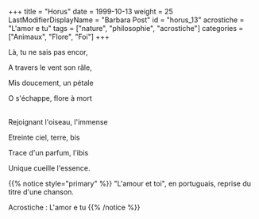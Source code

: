 +++
title = "Horus"
date = 1999-10-13
weight = 25
LastModifierDisplayName = "Barbara Post"
id = "horus_13"
acrostiche = "L'amor e tu"
tags = ["nature", "philosophie", "acrostiche"]
categories = ["Animaux", "Flore", "Foi"]
+++

Là, tu ne sais pas encor,

A travers le vent son râle,

Mis doucement, un pétale

O s'échappe, flore à mort

 \
Rejoignant l'oiseau, l'immense

Etreinte ciel, terre, bis

Trace d'un parfum, l'ibis

Unique cueille l'essence.

{{% notice style="primary" %}}
\"L'amour et toi\", en portuguais, reprise du titre d'une chanson.

Acrostiche : L'amor e tu
{{% /notice %}}
